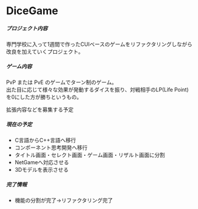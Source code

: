 # DiceGame

##### プロジェクト内容
専門学校に入って1週間で作ったCUIベースのゲームをリファクタリングしながら改良を加えていくプロジェクト。

##### ゲーム内容

PvP または PvE のゲームでターン制のゲーム。<br>
出た目に応じて様々な効果が発動するダイスを振り、対戦相手のLP(Life Point)を0にした方が勝ちというもの。<br>

拡張内容などを募集する予定

##### 現在の予定

- C言語からC++言語へ移行
- コンポーネント思考開発へ移行
- タイトル画面・セレクト画面・ゲーム画面・リザルト画面に分割
- NetGameへ対応させる
- 3Dモデルを表示させる

##### 完了情報

- 機能の分割が完了→リファクタリング完了
